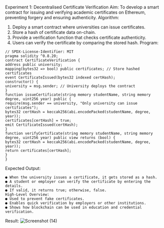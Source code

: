Experiment 1: Decentralised Certificate Verification
Aim:
  To develop a smart contract for issuing and verifying academic certificates on Ethereum, preventing forgery and ensuring authenticity.
Algorithm:
1. Deploy a smart contract where universities can issue certificates.
2. Store a hash of certificate data on-chain.
3. Provide a verification function that checks certificate authenticity.
4. Users can verify the certificate by comparing the stored hash.
Program:
```
// SPDX-License-Identifier: MIT
pragma solidity ^0.8.20;
contract CertificateVerification {
address public university;
mapping(bytes32 => bool) public certificates; // Store hashed certificates
event CertificateIssued(bytes32 indexed certHash);
constructor() {
university = msg.sender; // University deploys the contract
}
function issueCertificate(string memory studentName, string memory degree, uint256 year) public {
require(msg.sender == university, "Only university can issue certificates");
bytes32 certHash = keccak256(abi.encodePacked(studentName, degree, year));
certificates[certHash] = true;
emit CertificateIssued(certHash);
}
function verifyCertificate(string memory studentName, string memory degree, uint256 year) public view returns (bool) {
bytes32 certHash = keccak256(abi.encodePacked(studentName, degree, year));
return certificates[certHash];
}
}
```
Expected Output:
```
● When the university issues a certificate, it gets stored as a hash.
● A student or employer can verify the certificate by entering the details.
● If valid, it returns true; otherwise, false.
High-Level Overview:
● Used to prevent fake certificates.
● Enables quick verification by employers or other institutions.
● Shows how blockchain can be used in education and credential verification.
```
Result:
![Screenshot (14)](https://github.com/user-attachments/assets/0e159c90-357e-437e-b18e-5de8e2d6831a)
